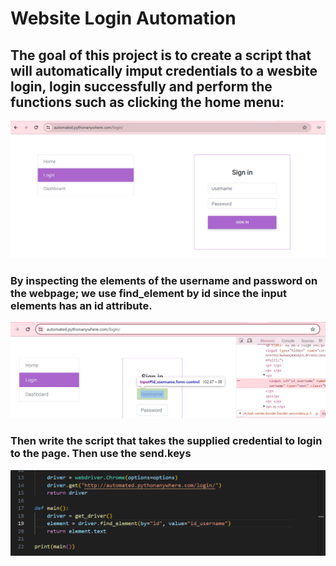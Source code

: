 #  Website  Login Automation

## The goal of this project is to create a script that will automatically imput credentials to a wesbite login, login successfully and perform the functions such as clicking the home menu:

![Login page](./images/loginpage.png)

### By inspecting the elements of the username and password on the webpage; we use find_element by  id since the input elements has an id attribute. 
![Webpage Inspect](./images/inspect.png)
### Then write the script that takes the supplied credential to login to the page. Then use the send.keys 
![Script](./images/codeupdate.png)